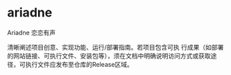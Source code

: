# ariadne
Ariadne   恋恋有声

清晰阐述项目创意、实现功能、运行/部署指南。若项目包含可执
行成果（如部署的网站链接、可执行文件、安装包等），须在文档中明确说明访问方式或获取途
径，可执行文件应发布至仓库的Release区域。

